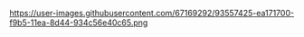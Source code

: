 https://user-images.githubusercontent.com/67169292/93557425-ea171700-f9b5-11ea-8d44-934c56e40c65.png

